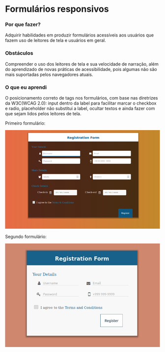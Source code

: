 # Formulários responsivos

###  Por que fazer?
Adquirir habilidades em produzir formulários acessíveis aos usuários que fazem uso de leitores de tela e usuários em geral.

### Obstáculos 
Compreender o uso dos leitores de tela e sua velocidade de narração, além do aprendizado de novas práticas de acessibilidade, pois algumas não são mais suportadas pelos navegadores atuais.

### O que eu aprendi
O posicionamento correto de tags nos formulários, com base nas diretrizes da W3C(WCAG 2.0): input dentro da label para facilitar marcar o checkbox e radio, placeholder não substitui a label, ocultar textos e ainda fazer com que sejam lidos pelos leitores de tela.

Primeiro formulário:

![](https://github.com/alessandradocouto/formularios/blob/master/form.jpg)

Segundo formulário:

![](https://github.com/alessandradocouto/formularios/blob/master/form-2.jpg)
